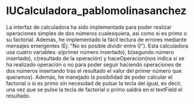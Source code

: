 # IUCalculadora_pablomolinasanchez
La interfaz de calculadora ha sido implementada para poder realizar operaciones simples de dos números cualesquiera, así como si es primo o su factorial. Además, he implementado la fácil lectura de errores mediante mensajes emergentes (Ej: "No es posible dividir entre 0"). Esta calculadora usa cuatro variables: a(primer número insertado), b(segundo número insertado), c(resultado de la operación) y haceOperacion(nos indica si se ha realizado operación o no para poder seguir haciendo operaciones de dos números insertando tras el resultado el valor del primer número que queramos). Además, he manejado la posibilidad de poder calcular el factorial o si es primo sin necesidad de pulsar  la tecla del igual, es decir, una vez que se pulse la tecla de factorial o primo saldrá en el textField el resultado.
